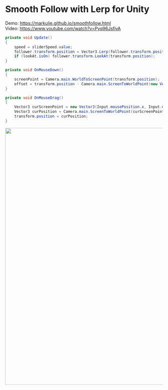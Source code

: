 # Smooth Follow with Lerp for Unity

Demo: https://markulie.github.io/smoothfollow.html
<br>
Video: https://www.youtube.com/watch?v=Pyq96JsfiyA

```c#
private void Update()
{
    speed = sliderSpeed.value;
    follower.transform.position = Vector3.Lerp(follower.transform.position, transform.position + followerOffset, speed);
    if (lookAt.isOn) follower.transform.LookAt(transform.position);
}

private void OnMouseDown()
{
    screenPoint = Camera.main.WorldToScreenPoint(transform.position);
    offset = transform.position - Camera.main.ScreenToWorldPoint(new Vector3(Input.mousePosition.x, Input.mousePosition.y, screenPoint.z));
}

private void OnMouseDrag()
{
    Vector3 curScreenPoint = new Vector3(Input.mousePosition.x, Input.mousePosition.y, screenPoint.z);
    Vector3 curPosition = Camera.main.ScreenToWorldPoint(curScreenPoint) + offset;
    transform.position = curPosition;
}
```

<p align="center">
  <img width="820" height="auto" src="https://github.com/markulie/SmoothFollow-Unity/blob/master/DemoScreenshot.png?raw=true">
</p>